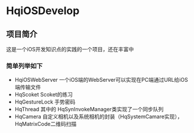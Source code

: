 # HqiOSDevelop

## 项目简介
这是一个iOS开发知识点的实践的一个项目，还在丰富中

### 简单列举如下

* HqiOSWebServer  一个iOS端的WebServer可以实现在PC端通过URL给iOS端传输文件
* HqScoket Scoket的练习
* HqGestureLock 手势密码
* HqThread 其中的 HqSynInvokeManager类实现了一个同步队列
* HqCamera 自定义相机以及系统相机的封装（HqSystemCamare实现），HqMatrixCode二维码扫描

